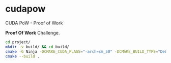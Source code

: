 # cudapow

CUDA PoW - Proof of Work

**Proof Of Work** Challenge.  

```bash
cd project/
mkdir -v build/ && cd build/
cmake -G Ninja -DCMAKE_CUDA_FLAGS="-arch=sm_50" -DCMAKE_BUILD_TYPE="Debug" ..
cmake --build .
```